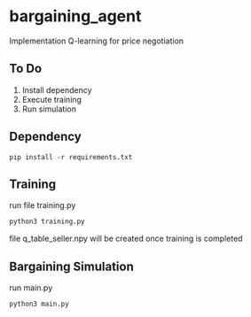 # bargaining_agent
Implementation Q-learning for price negotiation

## To Do
1. Install dependency
2. Execute training
3. Run simulation

## Dependency 
```
pip install -r requirements.txt
```

## Training
run file training.py <br/>
```python
python3 training.py
```
file q_table_seller.npy will be created once training is completed

## Bargaining Simulation
run main.py 
```python
python3 main.py
```
